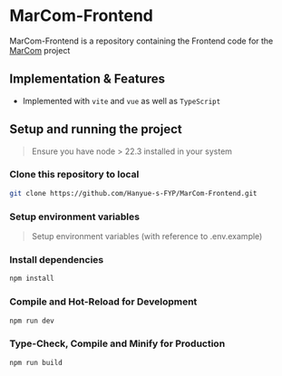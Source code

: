 # MarCom-Frontend

MarCom-Frontend is a repository containing the Frontend code for the [MarCom](https://github.com/Hanyue-s-FYP) project

## Implementation & Features

- Implemented with `vite` and `vue` as well as `TypeScript`

## Setup and running the project

> Ensure you have node > 22.3 installed in your system

### Clone this repository to local

```sh
git clone https://github.com/Hanyue-s-FYP/MarCom-Frontend.git
```

### Setup environment variables

> Setup environment variables (with reference to .env.example)

### Install dependencies

```sh
npm install
```

### Compile and Hot-Reload for Development

```sh
npm run dev
```

### Type-Check, Compile and Minify for Production

```sh
npm run build
```
